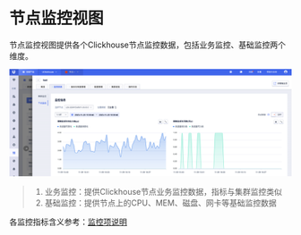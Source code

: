 # 节点监控视图

节点监控视图提供各个Clickhouse节点监控数据，包括业务监控、基础监控两个维度。

![img](/images/guide/monitor/node.png)

> 1. 业务监控：提供Clickhouse节点业务监控数据，指标与集群监控类似
> 2. 基础监控：提供节点上的CPU、MEM、磁盘、网卡等基础监控数据

各监控指标含义参考：[监控项说明](/uclickhouse/operation_guide/monitor/metrics)
